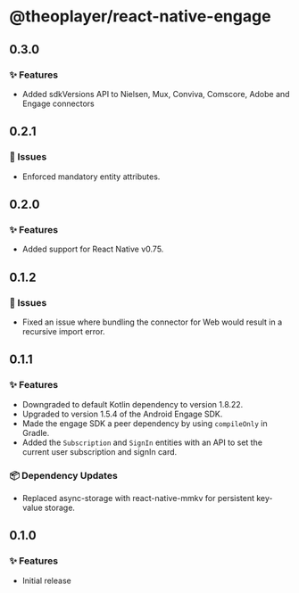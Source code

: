 # @theoplayer/react-native-engage

## 0.3.0

### ✨ Features

- Added sdkVersions API to Nielsen, Mux, Conviva, Comscore, Adobe and Engage connectors

## 0.2.1

### 🐛 Issues

- Enforced mandatory entity attributes.

## 0.2.0

### ✨ Features

- Added support for React Native v0.75.

## 0.1.2

### 🐛 Issues

- Fixed an issue where bundling the connector for Web would result in a recursive import error.

## 0.1.1

### ✨ Features

- Downgraded to default Kotlin dependency to version 1.8.22.
- Upgraded to version 1.5.4 of the Android Engage SDK.
- Made the engage SDK a peer dependency by using `compileOnly` in Gradle.
- Added the `Subscription` and `SignIn` entities with an API to set the current user subscription and signIn card.

### 📦 Dependency Updates

- Replaced async-storage with react-native-mmkv for persistent key-value storage.

## 0.1.0

### ✨ Features

- Initial release
